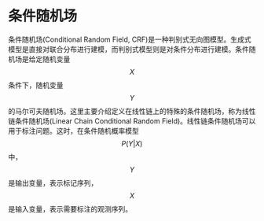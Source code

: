 # 条件随机场

条件随机场\(Conditional Random Field, CRF\)是一种判别式无向图模型。生成式模型是直接对联合分布进行建模，而判别式模型则是对条件分布进行建模。条件随机场是给定随机变量 $$X$$ 条件下，随机变量 $$Y$$ 的马尔可夫随机场。这里主要介绍定义在线性链上的特殊的条件随机场，称为线性链条件随机场\(Linear Chain Conditional Random Field\)。线性链条件随机场可以用于标注问题。这时，在条件随机概率模型 $$P(Y|X)$$ 中， $$Y$$ 是输出变量，表示标记序列， $$X$$ 是输入变量，表示需要标注的观测序列。

